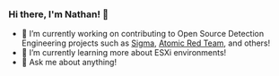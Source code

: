 ### Hi there, I'm Nathan! 👋

<!--
**AlbinoGazelle/AlbinoGazelle** is a ✨ _special_ ✨ repository because its `README.md` (this file) appears on your GitHub profile.

Here are some ideas to get you started:

- 🔭 I’m currently working on ...
- 🌱 I’m currently learning ...
- 👯 I’m looking to collaborate on ...
- 🤔 I’m looking for help with ...
- 💬 Ask me about ...
- 📫 How to reach me: ...
- 😄 Pronouns: He/Him/His
- ⚡ Fun fact: ...
-->


- 🔭 I’m currently working on contributing to Open Source Detection Engineering projects such as [Sigma](https://github.com/SigmaHQ/sigma), [Atomic Red Team](https://github.com/redcanaryco/atomic-red-team), and others!
- 🌱 I’m currently learning more about ESXi environments!
- 💬 Ask me about anything!
